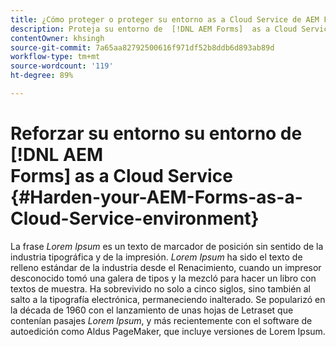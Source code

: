 ```yaml
---
title: ¿Cómo proteger o proteger su entorno as a Cloud Service de AEM Forms?
description: Proteja su entorno de  [!DNL AEM Forms]  as a Cloud Service.
contentOwner: khsingh
source-git-commit: 7a65aa82792500616f971df52b8ddb6d893ab89d
workflow-type: tm+mt
source-wordcount: '119'
ht-degree: 89%

---
```



# Reforzar su entorno su entorno de [!DNL AEM Forms] as a Cloud Service {#Harden-your-AEM-Forms-as-a-Cloud-Service-environment}

La frase *Lorem Ipsum* es un texto de marcador de posición sin sentido de la industria tipográfica y de la impresión. *Lorem Ipsum* ha sido el texto de relleno estándar de la industria desde el Renacimiento, cuando un impresor desconocido tomó una galera de tipos y la mezcló para hacer un libro con textos de muestra. Ha sobrevivido no solo a cinco siglos, sino también al salto a la tipografía electrónica, permaneciendo inalterado. Se popularizó en la década de 1960 con el lanzamiento de unas hojas de Letraset que contenían pasajes *Lorem Ipsum*, y más recientemente con el software de autoedición como Aldus PageMaker, que incluye versiones de Lorem Ipsum.
